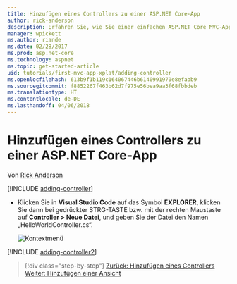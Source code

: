 ```yaml
---
title: Hinzufügen eines Controllers zu einer ASP.NET Core-App
author: rick-anderson
description: Erfahren Sie, wie Sie einer einfachen ASP.NET Core MVC-App einen Controller hinzufügen.
manager: wpickett
ms.author: riande
ms.date: 02/28/2017
ms.prod: asp.net-core
ms.technology: aspnet
ms.topic: get-started-article
uid: tutorials/first-mvc-app-xplat/adding-controller
ms.openlocfilehash: 613b9f1b119c164067446b6140991970e8efabb9
ms.sourcegitcommit: f8852267f463b62d7f975e56bea9aa3f68fbbdeb
ms.translationtype: HT
ms.contentlocale: de-DE
ms.lasthandoff: 04/06/2018
---
```

# <a name="add-a-controller-to-an-aspnet-core-app"></a>Hinzufügen eines Controllers zu einer ASP.NET Core-App

Von [Rick Anderson](https://twitter.com/RickAndMSFT)

[!INCLUDE [adding-controller](../../includes/mvc-intro/adding-controller1.md)]

* Klicken Sie in **Visual Studio Code** auf das Symbol **EXPLORER**, klicken Sie dann bei gedrückter STRG-TASTE bzw. mit der rechten Maustaste auf **Controller > Neue Datei**, und geben Sie der Datei den Namen „HelloWorldController.cs“.

  ![Kontextmenü](adding-controller/_static/new_file.png)

[!INCLUDE [adding-controller2](../../includes/mvc-intro/adding-controller2.md)]

> [!div class="step-by-step"]
> [Zurück: Hinzufügen eines Controllers](start-mvc.md)
> [Weiter: Hinzufügen einer Ansicht](adding-view.md)  
